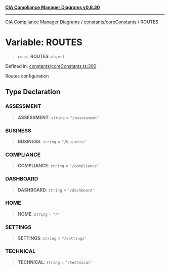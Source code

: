 [**CIA Compliance Manager Diagrams v0.8.30**](../../../README.md)

***

[CIA Compliance Manager Diagrams](../../../modules.md) / [constants/coreConstants](../README.md) / ROUTES

# Variable: ROUTES

> `const` **ROUTES**: `object`

Defined in: [constants/coreConstants.ts:300](https://github.com/Hack23/cia-compliance-manager/blob/6afa716316469147e542039d136ec79ffdbd4ac9/src/constants/coreConstants.ts#L300)

Routes configuration

## Type Declaration

### ASSESSMENT

> **ASSESSMENT**: `string` = `"/assessment"`

### BUSINESS

> **BUSINESS**: `string` = `"/business"`

### COMPLIANCE

> **COMPLIANCE**: `string` = `"/compliance"`

### DASHBOARD

> **DASHBOARD**: `string` = `"/dashboard"`

### HOME

> **HOME**: `string` = `"/"`

### SETTINGS

> **SETTINGS**: `string` = `"/settings"`

### TECHNICAL

> **TECHNICAL**: `string` = `"/technical"`
